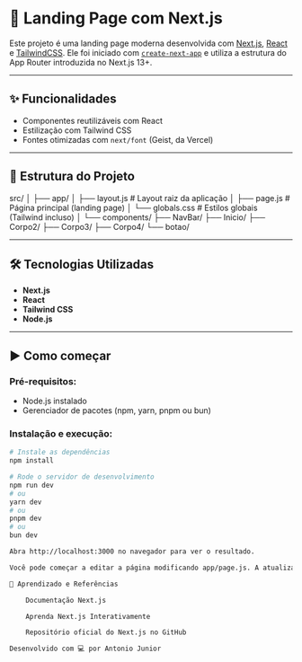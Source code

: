 # 🚀 Landing Page com Next.js

Este projeto é uma landing page moderna desenvolvida com [Next.js](https://nextjs.org), [React](https://react.dev) e [TailwindCSS](https://tailwindcss.com). Ele foi iniciado com [`create-next-app`](https://github.com/vercel/next.js/tree/canary/packages/create-next-app) e utiliza a estrutura do App Router introduzida no Next.js 13+.

---

## ✨ Funcionalidades

- Componentes reutilizáveis com React
- Estilização com Tailwind CSS
- Fontes otimizadas com `next/font` (Geist, da Vercel)

---

## 📁 Estrutura do Projeto

src/
│
├── app/
│ ├── layout.js # Layout raiz da aplicação
│ ├── page.js # Página principal (landing page)
│ └── globals.css # Estilos globais (Tailwind incluso)
│
└── components/
├── NavBar/
├── Inicio/
├── Corpo2/
├── Corpo3/
├── Corpo4/
└── botao/


---

## 🛠 Tecnologias Utilizadas

- **Next.js**
- **React**
- **Tailwind CSS**
- **Node.js**

---

## ▶️ Como começar

### Pré-requisitos:
- Node.js instalado
- Gerenciador de pacotes (npm, yarn, pnpm ou bun)

### Instalação e execução:

```bash
# Instale as dependências
npm install

# Rode o servidor de desenvolvimento
npm run dev
# ou
yarn dev
# ou
pnpm dev
# ou
bun dev

Abra http://localhost:3000 no navegador para ver o resultado.

Você pode começar a editar a página modificando app/page.js. A atualização será automática conforme você salva os arquivos.

🧠 Aprendizado e Referências

    Documentação Next.js

    Aprenda Next.js Interativamente

    Repositório oficial do Next.js no GitHub

Desenvolvido com 💻 por Antonio Junior